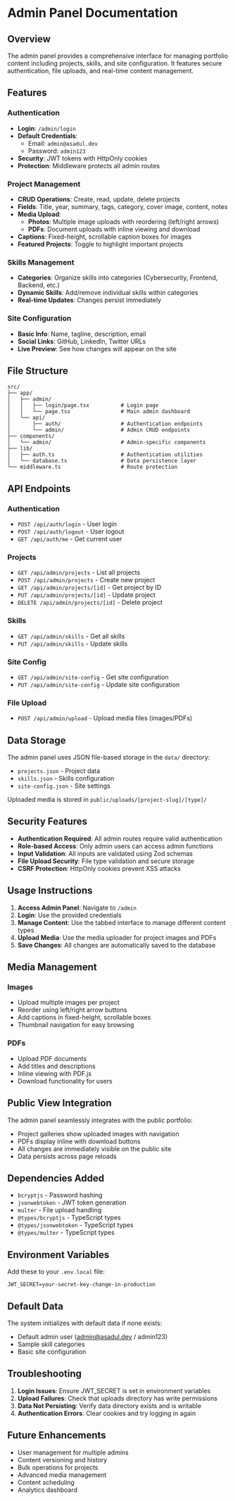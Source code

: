 # Admin Panel Documentation

## Overview

The admin panel provides a comprehensive interface for managing portfolio content including projects, skills, and site configuration. It features secure authentication, file uploads, and real-time content management.

## Features

### Authentication
- **Login**: `/admin/login`
- **Default Credentials**: 
  - Email: `admin@asadul.dev`
  - Password: `admin123`
- **Security**: JWT tokens with HttpOnly cookies
- **Protection**: Middleware protects all admin routes

### Project Management
- **CRUD Operations**: Create, read, update, delete projects
- **Fields**: Title, year, summary, tags, category, cover image, content, notes
- **Media Upload**: 
  - **Photos**: Multiple image uploads with reordering (left/right arrows)
  - **PDFs**: Document uploads with inline viewing and download
- **Captions**: Fixed-height, scrollable caption boxes for images
- **Featured Projects**: Toggle to highlight important projects

### Skills Management
- **Categories**: Organize skills into categories (Cybersecurity, Frontend, Backend, etc.)
- **Dynamic Skills**: Add/remove individual skills within categories
- **Real-time Updates**: Changes persist immediately

### Site Configuration
- **Basic Info**: Name, tagline, description, email
- **Social Links**: GitHub, LinkedIn, Twitter URLs
- **Live Preview**: See how changes will appear on the site

## File Structure

```
src/
├── app/
│   ├── admin/
│   │   ├── login/page.tsx          # Login page
│   │   └── page.tsx                # Main admin dashboard
│   └── api/
│       ├── auth/                   # Authentication endpoints
│       └── admin/                  # Admin CRUD endpoints
├── components/
│   └── admin/                      # Admin-specific components
├── lib/
│   ├── auth.ts                     # Authentication utilities
│   └── database.ts                 # Data persistence layer
└── middleware.ts                   # Route protection
```

## API Endpoints

### Authentication
- `POST /api/auth/login` - User login
- `POST /api/auth/logout` - User logout
- `GET /api/auth/me` - Get current user

### Projects
- `GET /api/admin/projects` - List all projects
- `POST /api/admin/projects` - Create new project
- `GET /api/admin/projects/[id]` - Get project by ID
- `PUT /api/admin/projects/[id]` - Update project
- `DELETE /api/admin/projects/[id]` - Delete project

### Skills
- `GET /api/admin/skills` - Get all skills
- `PUT /api/admin/skills` - Update skills

### Site Config
- `GET /api/admin/site-config` - Get site configuration
- `PUT /api/admin/site-config` - Update site configuration

### File Upload
- `POST /api/admin/upload` - Upload media files (images/PDFs)

## Data Storage

The admin panel uses JSON file-based storage in the `data/` directory:
- `projects.json` - Project data
- `skills.json` - Skills configuration
- `site-config.json` - Site settings

Uploaded media is stored in `public/uploads/[project-slug]/[type]/`

## Security Features

- **Authentication Required**: All admin routes require valid authentication
- **Role-based Access**: Only admin users can access admin functions
- **Input Validation**: All inputs are validated using Zod schemas
- **File Upload Security**: File type validation and secure storage
- **CSRF Protection**: HttpOnly cookies prevent XSS attacks

## Usage Instructions

1. **Access Admin Panel**: Navigate to `/admin`
2. **Login**: Use the provided credentials
3. **Manage Content**: Use the tabbed interface to manage different content types
4. **Upload Media**: Use the media uploader for project images and PDFs
5. **Save Changes**: All changes are automatically saved to the database

## Media Management

### Images
- Upload multiple images per project
- Reorder using left/right arrow buttons
- Add captions in fixed-height, scrollable boxes
- Thumbnail navigation for easy browsing

### PDFs
- Upload PDF documents
- Add titles and descriptions
- Inline viewing with PDF.js
- Download functionality for users

## Public View Integration

The admin panel seamlessly integrates with the public portfolio:
- Project galleries show uploaded images with navigation
- PDFs display inline with download buttons
- All changes are immediately visible on the public site
- Data persists across page reloads

## Dependencies Added

- `bcryptjs` - Password hashing
- `jsonwebtoken` - JWT token generation
- `multer` - File upload handling
- `@types/bcryptjs` - TypeScript types
- `@types/jsonwebtoken` - TypeScript types
- `@types/multer` - TypeScript types

## Environment Variables

Add these to your `.env.local` file:
```
JWT_SECRET=your-secret-key-change-in-production
```

## Default Data

The system initializes with default data if none exists:
- Default admin user (admin@asadul.dev / admin123)
- Sample skill categories
- Basic site configuration

## Troubleshooting

1. **Login Issues**: Ensure JWT_SECRET is set in environment variables
2. **Upload Failures**: Check that uploads directory has write permissions
3. **Data Not Persisting**: Verify data directory exists and is writable
4. **Authentication Errors**: Clear cookies and try logging in again

## Future Enhancements

- User management for multiple admins
- Content versioning and history
- Bulk operations for projects
- Advanced media management
- Content scheduling
- Analytics dashboard
